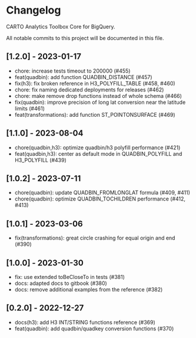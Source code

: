# Changelog

CARTO Analytics Toolbox Core for BigQuery.

All notable commits to this project will be documented in this file.

## [1.2.0] - 2023-01-17

- chore: increase tests timeout to 200000 (#455)
- feat(quadbin): add function QUADBIN_DISTANCE (#457)
- fix(h3): fix broken reference in H3_POLYFILL_TABLE (#458, #460)
- chore: fix naming dedicated deployments for releases (#462)
- chore: make remove drop functions instead of whole schema (#466)
- fix(quadbin): improve precision of long lat conversion near the latitude limits (#461)
- feat(transformations): add function ST_POINTONSURFACE (#469)

## [1.1.0] - 2023-08-04

- chore(quadbin,h3): optimize quadbin/h3 polyfill performance (#421)
- feat(quadbin,h3): center as default mode in QUADBIN_POLYFILL and H3_POLYFILL (#439)

## [1.0.2] - 2023-07-11

- chore(quadbin): update QUADBIN_FROMLONGLAT formula (#409, #411)
- chore(quadbin): optimize QUADBIN_TOCHILDREN performance (#412, #413)

## [1.0.1] - 2023-03-06

- fix(transformations): great circle crashing for equal origin and end (#390)

## [1.0.0] - 2023-01-30

- fix: use extended toBeCloseTo in tests (#381)
- docs: adapted docs to gitbook (#380)
- docs: remove additional examples from the reference (#382)

## [0.2.0] - 2022-12-27

- docs(h3): add H3 INT/STRING functions reference (#369)
- feat(quadbin): add quadbin/quadkey conversion functions (#370)
